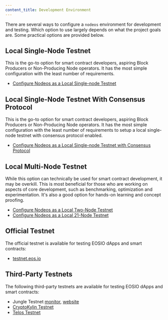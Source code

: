 ```yaml
---
content_title: Development Environment
---
```


There are several ways to configure a `nodeos` environment for development and testing. Which option to use largely depends on what the project goals are. Some practical options are provided below.

## Local Single-Node Testnet

This is the go-to option for smart contract developers, aspiring Block Producers or Non-Producing Node operators. It has the most simple configuration with the least number of requirements.

* [Configure Nodeos as a Local Single-node Testnet](00_local-single-node-testnet.md) 

## Local Single-Node Testnet With Consensus Protocol

This is the go-to option for smart contract developers, aspiring Block Producers or Non-Producing Node operators. It has the most simple configuration with the least number of requirements to setup a local single-node testnet with consensus protocol enabled.

* [Configure Nodeos as a Local Single-node Testnet with Consensus Protocol](10_local-single-node-testnet-consensus.md)

## Local Multi-Node Testnet

While this option can technically be used for smart contract development, it may be overkill. This is most beneficial for those who are working on aspects of core development, such as benchmarking, optimization and experimentation. It's also a good option for hands-on learning and concept proofing.

* [Configure Nodeos as a Local Two-Node Testnet](20_local-multi-node-testnet.md)
* [Configure Nodeos as a Local 21-Node Testnet](https://developers.eos.io/welcome/latest/tutorials/bios-boot-sequence)

## Official Testnet

The official testnet is available for testing EOSIO dApps and smart contracts:

* [testnet.eos.io](https://testnet.eos.io/)

## Third-Party Testnets

The following third-party testnets are available for testing EOSIO dApps and smart contracts:

* Jungle Testnet [monitor](https://monitor.jungletestnet.io/), [website](https://jungletestnet.io/)
* [CryptoKylin Testnet](https://www.cryptokylin.io/)
* [Telos Testnet](https://mon-test.telosfoundation.io/)
